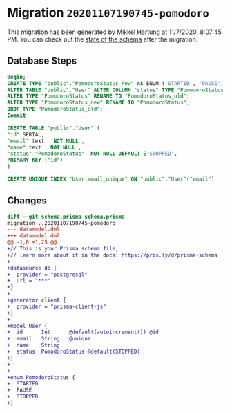 # Migration `20201107190745-pomodoro`

This migration has been generated by Mikkel Hartung at 11/7/2020, 8:07:45 PM.
You can check out the [state of the schema](./schema.prisma) after the migration.

## Database Steps

```sql
Begin;
CREATE TYPE "public"."PomodoroStatus_new" AS ENUM ('STARTED', 'PAUSE', 'STOPPED');
ALTER TABLE "public"."User" ALTER COLUMN "status" TYPE "PomodoroStatus_new" USING ("status"::text::"PomodoroStatus_new");
ALTER TYPE "PomodoroStatus" RENAME TO "PomodoroStatus_old";
ALTER TYPE "PomodoroStatus_new" RENAME TO "PomodoroStatus";
DROP TYPE "PomodoroStatus_old";
Commit

CREATE TABLE "public"."User" (
"id" SERIAL,
"email" text   NOT NULL ,
"name" text   NOT NULL ,
"status" "PomodoroStatus"  NOT NULL DEFAULT E'STOPPED',
PRIMARY KEY ("id")
)

CREATE UNIQUE INDEX "User.email_unique" ON "public"."User"("email")
```

## Changes

```diff
diff --git schema.prisma schema.prisma
migration ..20201107190745-pomodoro
--- datamodel.dml
+++ datamodel.dml
@@ -1,0 +1,25 @@
+// This is your Prisma schema file,
+// learn more about it in the docs: https://pris.ly/d/prisma-schema
+
+datasource db {
+  provider = "postgresql"
+  url = "***"
+}
+
+generator client {
+  provider = "prisma-client-js"
+}
+
+model User {
+  id      Int      @default(autoincrement()) @id
+  email   String   @unique
+  name    String
+  status  PomodoroStatus @default(STOPPED)
+}
+
+
+enum PomodoroStatus {
+  STARTED
+  PAUSE
+  STOPPED
+}
```


